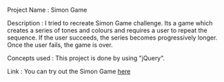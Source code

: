 Project Name : Simon Game

Description : I tried to recreate Simon Game challenge. Its a game which creates a series of tones and colours and requires a user to repeat the sequence.
              If the user succeeds, the series becomes progressively longer. Once the user fails, the game is over.

Concepts used : This project is done by using "jQuery".

Link : You can try out the Simon Game [here](https://parvathyajraj.github.io/Simon-Game/)
